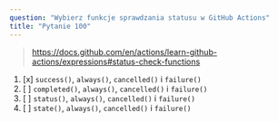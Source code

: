 ```yaml
---
question: "Wybierz funkcje sprawdzania statusu w GitHub Actions"
title: "Pytanie 100"
---
```


> https://docs.github.com/en/actions/learn-github-actions/expressions#status-check-functions
1. [x] `success()`, `always()`, `cancelled()` i `failure()`
1. [ ] `completed()`, `always()`, `cancelled()` i `failure()`
1. [ ] `status()`, `always()`, `cancelled()` i `failure()`
1. [ ] `state()`, `always()`, `cancelled()` i `failure()`
